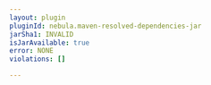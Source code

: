 ```yaml
---
layout: plugin
pluginId: nebula.maven-resolved-dependencies-jar
jarSha1: INVALID
isJarAvailable: true
error: NONE
violations: []

---
```


